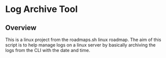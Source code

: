 # Log Archive Tool

## Overview
This is a linux project from the roadmaps.sh linux roadmap. The aim of this script is to help manage logs on a linux server by basically archiving the logs from the CLI with the date and time.
